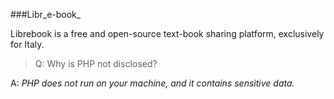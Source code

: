 ###Libr_e-book_

Librebook is a free and open-source text-book sharing platform, exclusively for Italy.

>Q: Why is PHP not disclosed?

A: *PHP does not run on your machine, and it contains sensitive data.*